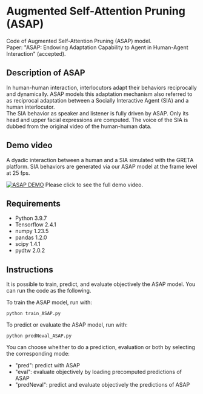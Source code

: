# Augmented Self-Attention Pruning (ASAP)

Code of Augmented Self-Attention Pruning (ASAP) model.\
Paper: "ASAP: Endowing Adaptation Capability to Agent in Human-Agent Interaction" (accepted).

## Description of ASAP
In human-human interaction, interlocutors adapt their behaviors reciprocally and dynamically. ASAP models this adaptation mechanism also referred to as reciprocal adaptation between a Socially Interactive Agent (SIA) and a human interlocutor.\
The SIA behavior as speaker and listener is fully driven by ASAP. Only its head and upper facial expressions are computed. The voice of the SIA is dubbed from the original video of the human-human data.

## Demo video
A dyadic interaction between a human and a SIA simulated with the GRETA platform. SIA behaviors are generated via our ASAP model at the frame level at 25 fps.

[![ASAP DEMO](https://user-images.githubusercontent.com/44306168/213715354-b1742b06-8df2-45fc-a01c-91dce49e44c6.png)](http://www.youtube.com/watch?v=feojlOrFCIg "ASAP Demo")
Please click to see the full demo video.

## Requirements
- Python 3.9.7
- Tensorflow 2.4.1
- numpy 1.23.5
- pandas 1.2.0
- scipy 1.4.1
- pydtw 2.0.2

## Instructions
It is possible to train, predict, and evaluate objectively the ASAP model. You can run the code as the following.

To train the ASAP model, run with:
```
python train_ASAP.py
```

To predict or evaluate the ASAP model, run with:
```
python predNeval_ASAP.py
```
You can choose wheither to do a prediction, evaluation or both by selecting the corresponding mode:
- "pred": predict with ASAP
- "eval": evaluate objectively by loading precomputed predictions of ASAP
- "predNeval": predict and evaluate  objectively the predictions of ASAP

